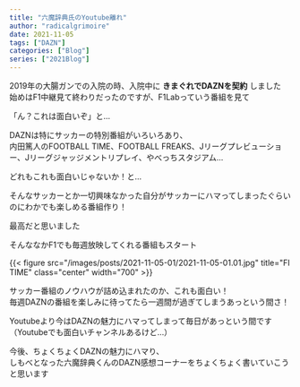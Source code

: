```yaml
---
title: "六魔辞典氏のYoutube離れ"
author: "radicalgrimoire"
date: 2021-11-05
tags: ["DAZN"]
categories: ["Blog"]
series: ["2021Blog"]
---
```


2019年の大腸ガンでの入院の時、入院中に **きまぐれでDAZNを契約** しました  
始めはF1中継見て終わりだったのですが、F1Labっていう番組を見て

「ん？これは面白いぞ」と...

DAZNは特にサッカーの特別番組がいろいろあり、  
内田篤人のFOOTBALL TIME、FOOTBALL FREAKS、Jリーグプレビューショー、Jリーグジャッジメントリプレイ、やべっちスタジアム...

どれもこれも面白いじゃないか！と...  

そんなサッカーとか一切興味なかった自分がサッカーにハマってしまったぐらいのにわかでも楽しめる番組作り！  

最高だと思いました  

そんななかF1でも毎週放映してくれる番組もスタート  

{{< figure src="/images/posts/2021-11-05-01/2021-11-05-01.01.jpg" title="FI TIME" class="center" width="700" >}}

サッカー番組のノウハウが詰め込まれたのか、これも面白い！  
毎週DAZNの番組を楽しみに待ってたら一週間が過ぎてしまうあっという間さ！  

Youtubeより今はDAZNの魅力にハマってしまって毎日があっという間です  
（Youtubeでも面白いチャンネルあるけど…）

今後、ちょくちょくDAZNの魅力にハマり、  
しもべとなった六魔辞典くんのDAZN感想コーナーをちょくちょく書いていこうと思います
